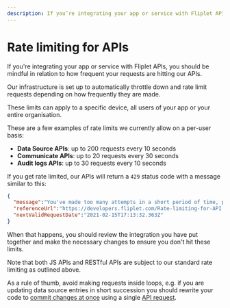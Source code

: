 ```yaml
---
description: If you’re integrating your app or service with Fliplet APIs, you should be mindful in relation to how frequent your requests are hitting our APIs. Our infrastructure is set up to automatically throttle down and rate limit requests depending on how frequently they are made.
---
```


# Rate limiting for APIs

If you're integrating your app or service with Fliplet APIs, you should be mindful in relation to how frequent your requests are hitting our APIs.

Our infrastructure is set up to automatically throttle down and rate limit requests depending on how frequently they are made.

These limits can apply to a specific device, all users of your app or your entire organisation.

These are a few examples of rate limits we currently allow on a per-user basis:

- **Data Source APIs**: up to 200 requests every 10 seconds
- **Communicate APIs**: up to 20 requests every 30 seconds
- **Audit logs APIs**: up to 30 requests every 10 seconds

If you get rate limited, our APIs will return a `429` status code with a message similar to this:

```json
{
  "message":"You've made too many attempts in a short period of time, please try again in a few seconds. Read more about rate limiting and how you may be affected by reading our documentation.",
  "referenceUrl":"https://developers.fliplet.com/Rate-limiting-for-API.html",
  "nextValidRequestDate":"2021-02-15T17:13:32.363Z"
}
```

When that happens, you should review the integration you have put together and make the necessary changes to ensure you don't hit these limits.

<p class="quote">Note that both JS APIs and RESTful APIs are subject to our standard rate limiting as outlined above.</p>

As a rule of thumb, avoid making requests inside loops, e.g. if you are updating data source entries in short succession you should rewrite your code to [commit changes at once](https://developers.fliplet.com/API/fliplet-datasources.html#commit-changes-at-once-to-a-data-source) using a single [API request](https://developers.fliplet.com/REST-API/fliplet-datasources.html#post-v1data-sourcesdatasourceidcommit).